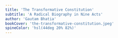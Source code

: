 ```yaml
---
title: 'The Transformative Constitution'
subtitle: 'A Radical Biography in Nine Acts'
author: 'Gautam Bhatia'
bookCover: 'the-transformative-constitution.jpeg'
spineColor: 'hsl(44deg 20% 82%)'
---
```


